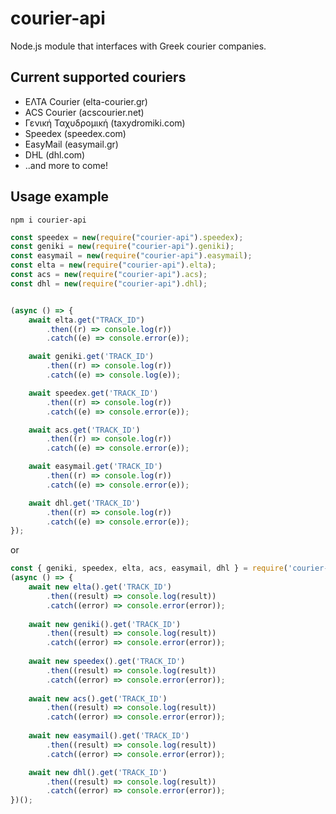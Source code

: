 # courier-api
Node.js module that interfaces with Greek courier companies.

## Current supported couriers
- ΕΛΤΑ Courier (elta-courier.gr)
- ACS Courier (acscourier.net)
- Γενική Ταχυδρομική (taxydromiki.com)
- Speedex (speedex.com)
- EasyMail (easymail.gr)
- DHL (dhl.com)
- ..and more to come!

## Usage example
`npm i courier-api`
```js
const speedex = new(require("courier-api").speedex);
const geniki = new(require("courier-api").geniki);
const easymail = new(require("courier-api").easymail);
const elta = new(require("courier-api").elta);
const acs = new(require("courier-api").acs);
const dhl = new(require("courier-api").dhl);


(async () => {
    await elta.get("TRACK_ID")
        .then((r) => console.log(r))
        .catch((e) => console.error(e));

    await geniki.get('TRACK_ID')
        .then((r) => console.log(r))
        .catch((e) => console.log(e));

    await speedex.get('TRACK_ID')
        .then((r) => console.log(r))
        .catch((e) => console.error(e));

    await acs.get('TRACK_ID')
        .then((r) => console.log(r))
        .catch((e) => console.error(e));

    await easymail.get('TRACK_ID')
        .then((r) => console.log(r))
        .catch((e) => console.error(e));

    await dhl.get('TRACK_ID')
        .then((r) => console.log(r))
        .catch((e) => console.error(e));
});
```
or
```js
const { geniki, speedex, elta, acs, easymail, dhl } = require('courier-api');
(async () => {
    await new elta().get('TRACK_ID')
        .then((result) => console.log(result))
        .catch((error) => console.error(error));
        
    await new geniki().get('TRACK_ID')
        .then((result) => console.log(result))
        .catch((error) => console.error(error));
        
    await new speedex().get('TRACK_ID')
        .then((result) => console.log(result))
        .catch((error) => console.error(error));
        
    await new acs().get('TRACK_ID')
        .then((result) => console.log(result))
        .catch((error) => console.error(error));
        
    await new easymail().get('TRACK_ID')
        .then((result) => console.log(result))
        .catch((error) => console.error(error));

    await new dhl().get('TRACK_ID')
        .then((result) => console.log(result))
        .catch((error) => console.error(error));
})();
```
